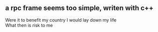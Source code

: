 ## a rpc frame seems too simple, writen with c++

Were it to benefit my country I would lay down my life  
What then is risk to me  
